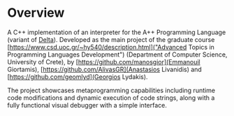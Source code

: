 # Overview

A C++ implementation of an interpreter for the A++ Programming Language (variant of [Delta](https://projects.ics.forth.gr/hci/files/plang/Delta/Delta.html)). 
Developed as the main project of the graduate course [https://www.csd.uoc.gr/~hy540/description.html]("Advanced Topics in Programming Languages Development") (Department of Computer Science, University of Crete), by [https://github.com/manosgior](Emmanouil Giortamis), [https://github.com/AlivasGR](Anastasios Livanidis) and [https://github.com/geomlyd](Georgios Lydakis).

The project showcases metaprogramming capabilities including runtime code modifications and dynamic execution of code strings, along with a fully functional visual debugger with a simple interface.